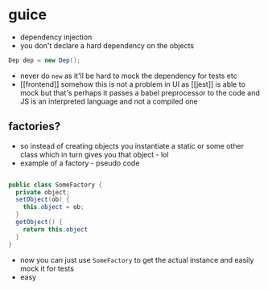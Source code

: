 # guice

- dependency injection
- you don't declare a hard dependency on the objects

```java
Dep dep = new Dep();
```

- never do `new` as it'll be hard to mock the dependency for tests etc
- [[frontend]] somehow this is not a problem in UI as [[jest]] is able to mock but that's perhaps it passes a babel preprocessor to the code and JS is an interpreted language and not a compiled one

## factories?
- so instead of creating objects you instantiate a static or some other class which in turn gives you that object - lol
- example of a factory - pseudo code 

```java

public class SomeFactory {
  private object;
  setObject(ob) {
    this.object = ob;
  }
  getObject() {
    return this.object
  }
}

```

- now you can just use `SomeFactory` to get the actual instance and easily mock it for tests
- easy



